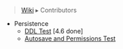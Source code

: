 > [Wiki](Home) ▸ Contributors

- Persistence
    - [DDL Test](Contributors-:-Test-Plan-:-DDL) [4.6 done]
    - [Autosave and Permissions Test](./Contributors-:-Test-Plan-:-Autosave-and-Permissions)
